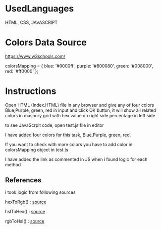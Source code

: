 
# UsedLanguages

HTML, CSS, JAVASCRIPT

# Colors Data Source
https://www.w3schools.com/

colorsMapping = {
  blue: '#0000ff',
  purple: '#800080',
  green: '#008000',
  red: '#ff0000'
};

# Instructions


Open HTML (Index.HTML) file in any browser and give any of 
four colors Blue,Purple, green, red in input and click OK button, it will show 
all related colors in masonry grid with hex value on right side 
percentage in left side

to see JavaScrpit code, open test.js file in editor

I have added four colors for this task,
Blue,Purple, green, red.

If you want to check with more colors you have to add color in
colorsMapping object in test.ts

I have added the link as commented in JS when i found logic for each method

## References 
i took logic from following sources 

hexToRgb() : [source](https://www.codegrepper.com/code-examples/javascript/javascript+convert+color+string+to+rgb)

hslToHex() : [source](https://stackoverflow.com/questions/36721830/convert-hsl-to-rgb-and-hex)

rgbToHsl() : [source](https://stackoverflow.com/questions/2348597/why-doesnt-this-javascript-rgb-to-hsl-code-work)


